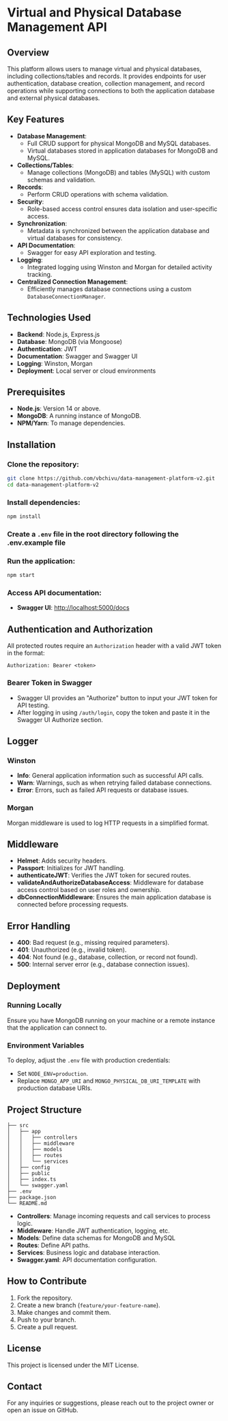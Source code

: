 
# Virtual and Physical Database Management API

## Overview
This platform allows users to manage virtual and physical databases, including collections/tables and records. It provides endpoints for user authentication, database creation, collection management, and record operations while supporting connections to both the application database and external physical databases.

## **Key Features**
- **Database Management**:
  - Full CRUD support for physical MongoDB and MySQL databases.
  - Virtual databases stored in application databases for MongoDB and MySQL.
- **Collections/Tables**:
  - Manage collections (MongoDB) and tables (MySQL) with custom schemas and validation.
- **Records**:
  - Perform CRUD operations with schema validation.
- **Security**:
  - Role-based access control ensures data isolation and user-specific access.
- **Synchronization**:
  - Metadata is synchronized between the application database and virtual databases for consistency.
- **API Documentation**:
  - Swagger for easy API exploration and testing.
- **Logging**:
  - Integrated logging using Winston and Morgan for detailed activity tracking.
- **Centralized Connection Management**:
  - Efficiently manages database connections using a custom `DatabaseConnectionManager`.

## Technologies Used
- **Backend**: Node.js, Express.js
- **Database**: MongoDB (via Mongoose)
- **Authentication**: JWT
- **Documentation**: Swagger and Swagger UI
- **Logging**: Winston, Morgan
- **Deployment**: Local server or cloud environments

## Prerequisites
- **Node.js**: Version 14 or above.
- **MongoDB**: A running instance of MongoDB.
- **NPM/Yarn**: To manage dependencies.

## Installation

### Clone the repository:
```bash
git clone https://github.com/vbchivu/data-management-platform-v2.git
cd data-management-platform-v2
```

### Install dependencies:
```bash
npm install
```

### Create a `.env` file in the root directory following the .env.example file

### Run the application:
```bash
npm start
```

### Access API documentation:
- **Swagger UI**: [http://localhost:5000/docs](http://localhost:5000/docs)


## Authentication and Authorization
All protected routes require an `Authorization` header with a valid JWT token in the format:
```plaintext
Authorization: Bearer <token>
```

### Bearer Token in Swagger
- Swagger UI provides an "Authorize" button to input your JWT token for API testing.
- After logging in using `/auth/login`, copy the token and paste it in the Swagger UI Authorize section.

## Logger

### Winston
- **Info**: General application information such as successful API calls.
- **Warn**: Warnings, such as when retrying failed database connections.
- **Error**: Errors, such as failed API requests or database issues.

### Morgan
Morgan middleware is used to log HTTP requests in a simplified format.

## Middleware
- **Helmet**: Adds security headers.
- **Passport**: Initializes for JWT handling.
- **authenticateJWT**: Verifies the JWT token for secured routes.
- **validateAndAuthorizeDatabaseAccess**: Middleware for database access control based on user roles and ownership.
- **dbConnectionMiddleware**: Ensures the main application database is connected before processing requests.

## Error Handling
- **400**: Bad request (e.g., missing required parameters).
- **401**: Unauthorized (e.g., invalid token).
- **404**: Not found (e.g., database, collection, or record not found).
- **500**: Internal server error (e.g., database connection issues).

## Deployment

### Running Locally
Ensure you have MongoDB running on your machine or a remote instance that the application can connect to.

### Environment Variables
To deploy, adjust the `.env` file with production credentials:
- Set `NODE_ENV=production`.
- Replace `MONGO_APP_URI` and `MONGO_PHYSICAL_DB_URI_TEMPLATE` with production database URIs.

## Project Structure
```
├── src
│   ├── app
│   │   ├── controllers
│   │   ├── middleware
│   │   ├── models
│   │   ├── routes
│   │   └── services
│   ├── config
│   ├── public
│   ├── index.ts
│   └── swagger.yaml
├── .env
├── package.json
└── README.md
```

- **Controllers**: Manage incoming requests and call services to process logic.
- **Middleware**: Handle JWT authentication, logging, etc.
- **Models**: Define data schemas for MongoDB and MySQL
- **Routes**: Define API paths.
- **Services**: Business logic and database interaction.
- **Swagger.yaml**: API documentation configuration.

## How to Contribute
1. Fork the repository.
2. Create a new branch (`feature/your-feature-name`).
3. Make changes and commit them.
4. Push to your branch.
5. Create a pull request.

## License
This project is licensed under the MIT License.

## Contact
For any inquiries or suggestions, please reach out to the project owner or open an issue on GitHub.
